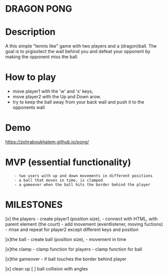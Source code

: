 # DRAGON PONG


# Description
A this simple "tennis like" game with two players and a (dragon)ball. 
The goal is to prgisotect the wall behind you and defeat your opponent by making the opponent miss the ball. 

# How to play
- move player1 with the 'w' and 's' keys, 
- move player2 with the Up and Down arow.
- try to keep the ball away from your back wall and push it to the opponents wall

# Demo 
https://zohraboukhatem.github.io/pong/




# MVP (essential functionality)
        - two users with up and down movements in different positions
        - a ball that moves in time, is clamped 
        - a gameover when the ball hits the border behind the player

# MILESTONES
[x] the players
            - create player1 (position size), 
            - connect with HTML, with parent element (the court)
            - add movement (eventlistener, moving fuctions)
            - rinse and repeat for player2 except different keys and position


[x]the ball
            - create ball (position size), 
            - movement in time 

[x]the clamp
            - clamp function for players
            - clamp function for ball

[x]the gameover
            - if ball touches the border behind player 

[x] clean up 
[ ] ball collision with angles